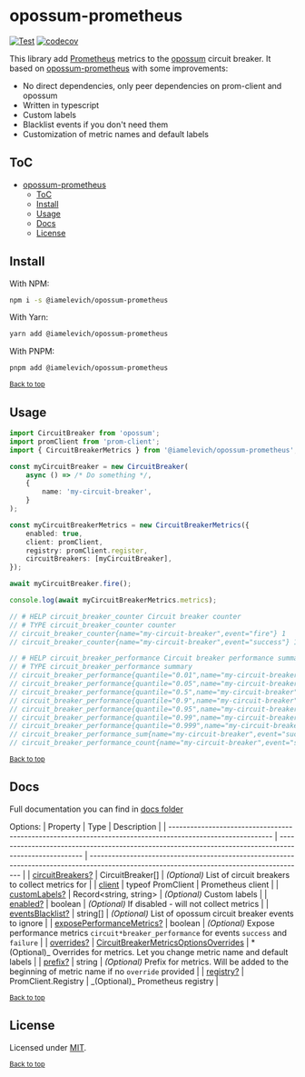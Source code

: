 # opossum-prometheus

[![Test](https://github.com/iamelevich/opossum-prometheus/actions/workflows/test.yml/badge.svg)](https://github.com/iamelevich/opossum-prometheus/actions/workflows/test.yml)
[![codecov](https://codecov.io/gh/iamelevich/opossum-prometheus/branch/master/graph/badge.svg?token=HPU3T9NJDR)](https://codecov.io/gh/iamelevich/opossum-prometheus)

This library add [Prometheus](https://prometheus.io/) metrics to the [opossum](https://github.com/nodeshift/opossum) circuit breaker. It based on [opossum-prometheus](https://github.com/nodeshift/opossum-prometheus) with some improvements:

- No direct dependencies, only peer dependencies on prom-client and opossum
- Written in typescript
- Custom labels
- Blacklist events if you don't need them
- Customization of metric names and default labels

## ToC

- [opossum-prometheus](#opossum-prometheus)
  - [ToC](#toc)
  - [Install](#install)
  - [Usage](#usage)
  - [Docs](#docs)
  - [License](#license)

## Install

With NPM:

```sh
npm i -s @iamelevich/opossum-prometheus
```

With Yarn:

```sh
yarn add @iamelevich/opossum-prometheus
```

With PNPM:

```sh
pnpm add @iamelevich/opossum-prometheus
```

<sub>[Back to top](#toc)</sub>

## Usage

```ts
import CircuitBreaker from 'opossum';
import promClient from 'prom-client';
import { CircuitBreakerMetrics } from '@iamelevich/opossum-prometheus';

const myCircuitBreaker = new CircuitBreaker(
    async () => /* Do something */,
    {
        name: 'my-circuit-breaker',
    }
);

const myCircuitBreakerMetrics = new CircuitBreakerMetrics({
    enabled: true,
    client: promClient,
    registry: promClient.register,
    circuitBreakers: [myCircuitBreaker],
});

await myCircuitBreaker.fire();

console.log(await myCircuitBreakerMetrics.metrics);

// # HELP circuit_breaker_counter Circuit breaker counter
// # TYPE circuit_breaker_counter counter
// circuit_breaker_counter{name="my-circuit-breaker",event="fire"} 1
// circuit_breaker_counter{name="my-circuit-breaker",event="success"} 1

// # HELP circuit_breaker_performance Circuit breaker performance summary
// # TYPE circuit_breaker_performance summary
// circuit_breaker_performance{quantile="0.01",name="my-circuit-breaker",event="success"} 0
// circuit_breaker_performance{quantile="0.05",name="my-circuit-breaker",event="success"} 0
// circuit_breaker_performance{quantile="0.5",name="my-circuit-breaker",event="success"} 0
// circuit_breaker_performance{quantile="0.9",name="my-circuit-breaker",event="success"} 0
// circuit_breaker_performance{quantile="0.95",name="my-circuit-breaker",event="success"} 0
// circuit_breaker_performance{quantile="0.99",name="my-circuit-breaker",event="success"} 0
// circuit_breaker_performance{quantile="0.999",name="my-circuit-breaker",event="success"} 0
// circuit_breaker_performance_sum{name="my-circuit-breaker",event="success"} 0
// circuit_breaker_performance_count{name="my-circuit-breaker",event="success"} 1

```

<sub>[Back to top](#toc)</sub>

## Docs

Full documentation you can find in [docs folder](./docs/opossum-prometheus.md)

Options:
| Property | Type | Description |
| ---------------------------------------------------------------------------------------------------------- | ------------------------------------------------------------------------------------------------------ | ----------------------------------------------------------------------------------------------------------------------------------------- |
| [circuitBreakers?](./docs/opossum-prometheus.circuitbreakermetricsoptions.circuitbreakers.md) | CircuitBreaker\[\] | _(Optional)_ List of circuit breakers to collect metrics for |
| [client](./docs/opossum-prometheus.circuitbreakermetricsoptions.client.md) | typeof PromClient | Prometheus client |
| [customLabels?](./docs/opossum-prometheus.circuitbreakermetricsoptions.customlabels.md) | Record&lt;string, string&gt; | _(Optional)_ Custom labels |
| [enabled?](./docs/opossum-prometheus.circuitbreakermetricsoptions.enabled.md) | boolean | _(Optional)_ If disabled - will not collect metrics |
| [eventsBlacklist?](./docs/opossum-prometheus.circuitbreakermetricsoptions.eventsblacklist.md) | string\[\] | _(Optional)_ List of opossum circuit breaker events to ignore |
| [exposePerformanceMetrics?](./opossum-prometheus.circuitbreakermetricsoptions.exposeperformancemetrics.md) | boolean | _(Optional)_ Expose performance metrics <code>circuit*breaker_performance</code> for events <code>success</code> and <code>failure</code> |
| [overrides?](./docs/opossum-prometheus.circuitbreakermetricsoptions.overrides.md) | [CircuitBreakerMetricsOptionsOverrides](./opossum-prometheus.circuitbreakermetricsoptionsoverrides.md) | *(Optional)_ Overrides for metrics. Let you change metric name and default labels |
| [prefix?](./docs/opossum-prometheus.circuitbreakermetricsoptions.prefix.md) | string | _(Optional)_ Prefix for metrics. Will be added to the beginning of metric name if no <code>override</code> provided |
| [registry?](./docs/opossum-prometheus.circuitbreakermetricsoptions.registry.md) | PromClient.Registry | _(Optional)\_ Prometheus registry |

<sub>[Back to top](#toc)</sub>

## License

Licensed under [MIT](./LICENSE).

<sub>[Back to top](#toc)</sub>
